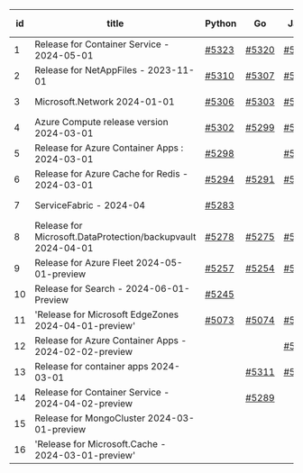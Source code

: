 | id | title | Python | Go | Java | Js | created date | target date | status |
| ------ | ------ | ------ | ------ | ------ | ------ | ------ | ------ | :-----: |
| 1 | Release for Container Service - 2024-05-01  | [#5323](https://github.com/Azure/sdk-release-request/issues/5323)  | [#5320](https://github.com/Azure/sdk-release-request/issues/5320)  | [#5321](https://github.com/Azure/sdk-release-request/issues/5321)  | [#5322](https://github.com/Azure/sdk-release-request/issues/5322)  | 07-05 | 07-25 |  |
| 2 | Release for NetAppFiles - 2023-11-01  | [#5310](https://github.com/Azure/sdk-release-request/issues/5310)  | [#5307](https://github.com/Azure/sdk-release-request/issues/5307)  | [#5308](https://github.com/Azure/sdk-release-request/issues/5308)  | [#5309](https://github.com/Azure/sdk-release-request/issues/5309)  | 06-27 | 07-26 |  |
| 3 | Microsoft.Network 2024-01-01  | [#5306](https://github.com/Azure/sdk-release-request/issues/5306)  | [#5303](https://github.com/Azure/sdk-release-request/issues/5303)  | [#5304](https://github.com/Azure/sdk-release-request/issues/5304)  | [#5305](https://github.com/Azure/sdk-release-request/issues/5305)  | 06-27 | 07-25 |  |
| 4 | Azure Compute release version 2024-03-01   | [#5302](https://github.com/Azure/sdk-release-request/issues/5302)  | [#5299](https://github.com/Azure/sdk-release-request/issues/5299)  | [#5300](https://github.com/Azure/sdk-release-request/issues/5300)  | [#5301](https://github.com/Azure/sdk-release-request/issues/5301)  | 06-26 | 07-26 |  |
| 5 | Release for Azure Container Apps : 2024-03-01  | [#5298](https://github.com/Azure/sdk-release-request/issues/5298)  |  | [#5296](https://github.com/Azure/sdk-release-request/issues/5296)  | [#5297](https://github.com/Azure/sdk-release-request/issues/5297)  | 06-25 | 07-26 |  |
| 6 | Release for Azure Cache for Redis - 2024-03-01  | [#5294](https://github.com/Azure/sdk-release-request/issues/5294)  | [#5291](https://github.com/Azure/sdk-release-request/issues/5291)  | [#5292](https://github.com/Azure/sdk-release-request/issues/5292)  | [#5293](https://github.com/Azure/sdk-release-request/issues/5293)  | 06-25 | 07-25 |  |
| 7 | ServiceFabric - 2024-04  | [#5283](https://github.com/Azure/sdk-release-request/issues/5283)  |  |  |  | 06-20 | 07-26 |  |
| 8 | Release for Microsoft.DataProtection/backupvault 2024-04-01  | [#5278](https://github.com/Azure/sdk-release-request/issues/5278)  | [#5275](https://github.com/Azure/sdk-release-request/issues/5275)  | [#5276](https://github.com/Azure/sdk-release-request/issues/5276)  | [#5277](https://github.com/Azure/sdk-release-request/issues/5277)  | 06-14 | 07-26 |  |
| 9 | Release for Azure Fleet 2024-05-01-preview  | [#5257](https://github.com/Azure/sdk-release-request/issues/5257)  | [#5254](https://github.com/Azure/sdk-release-request/issues/5254)  | [#5255](https://github.com/Azure/sdk-release-request/issues/5255)  | [#5256](https://github.com/Azure/sdk-release-request/issues/5256)  | 06-05 | 06-21 | Hold on by JS/Python/ |
| 10 | Release for Search - 2024-06-01-Preview  | [#5245](https://github.com/Azure/sdk-release-request/issues/5245)  |  |  | [#5244](https://github.com/Azure/sdk-release-request/issues/5244)  | 06-04 | 06-21 | Hold on by JS/Python/ |
| 11 | 'Release for Microsoft EdgeZones 2024-04-01-preview'  | [#5073](https://github.com/Azure/sdk-release-request/issues/5073)  | [#5074](https://github.com/Azure/sdk-release-request/issues/5074)  | [#5071](https://github.com/Azure/sdk-release-request/issues/5071)  | [#5072](https://github.com/Azure/sdk-release-request/issues/5072)  | 03-22 | 06-26 | Hold on by Java/Go/ |
| 12 | Release for Azure Container Apps - 2024-02-02-preview  |  |  | [#5315](https://github.com/Azure/sdk-release-request/issues/5315)  |  | 07-02 | 07-26 |  |
| 13 | Release for container apps 2024-03-01  |  | [#5311](https://github.com/Azure/sdk-release-request/issues/5311)  | [#5312](https://github.com/Azure/sdk-release-request/issues/5312)  | [#5313](https://github.com/Azure/sdk-release-request/issues/5313)  | 07-01 | 07-25 |  |
| 14 | Release for Container Service - 2024-04-02-preview  |  | [#5289](https://github.com/Azure/sdk-release-request/issues/5289)  |  | [#5290](https://github.com/Azure/sdk-release-request/issues/5290)  | 06-25 | 07-25 |  |
| 15 | Release for MongoCluster 2024-03-01-preview  |  |  |  | [#5214](https://github.com/Azure/sdk-release-request/issues/5214)  | 05-21 | 06-28 |  |
| 16 | 'Release for Microsoft.Cache - 2024-03-01-preview'  |  |  |  | [#5176](https://github.com/Azure/sdk-release-request/issues/5176)  | 04-30 | 05-24 | Hold on by JS/ |
